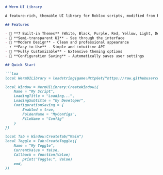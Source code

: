 
```markdown
# Werm UI Library

A feature-rich, themable UI library for Roblox scripts, modified from Rayfield Interface Suite.

## Features

- 🎨 **7 Built-in Themes** (White, Black, Purple, Red, Yellow, Light, Default)
- 🔮 **Semi-transparent UI** - See through the interface
- 📱 **Modern Design** - Clean and professional appearance
- ⚡ **Easy to Use** - Simple and intuitive API
- 🔧 **Fully Customizable** - Extensive theming options
- 💾 **Configuration Saving** - Automatically saves user settings

## Quick Start

```lua
local WermUILibrary = loadstring(game:HttpGet("https://raw.githubusercontent.com/your-username/Werm-UI-Library/main/src/WermUILibrary.lua"))()

local Window = WermUILibrary:CreateWindow({
    Name = "My Script",
    LoadingTitle = "Loading...",
    LoadingSubtitle = "by Developer",
    ConfigurationSaving = {
        Enabled = true,
        FolderName = "MyConfigs", 
        FileName = "Config"
    }
})

local Tab = Window:CreateTab("Main")
local Toggle = Tab:CreateToggle({
    Name = "My Toggle",
    CurrentValue = false,
    Callback = function(Value)
        print("Toggle:", Value)
    end,
})
